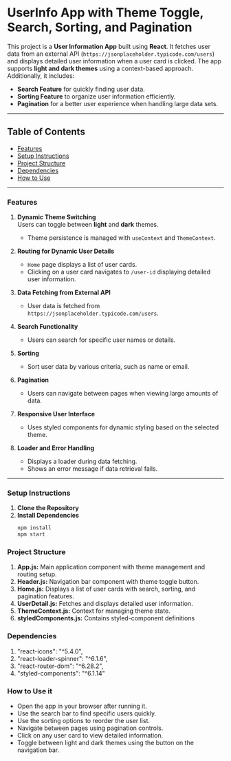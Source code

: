 # UserInfo App with Theme Toggle, Search, Sorting, and Pagination

This project is a **User Information App** built using **React**. It fetches user data from an external API (`https://jsonplaceholder.typicode.com/users`) and displays detailed user information when a user card is clicked. The app supports **light and dark themes** using a context-based approach. Additionally, it includes:  
- **Search Feature** for quickly finding user data.  
- **Sorting Feature** to organize user information efficiently.  
- **Pagination** for a better user experience when handling large data sets.

---

## **Table of Contents**
- [Features](#features)
- [Setup Instructions](#setup-instructions)
- [Project Structure](#project-structure)
- [Dependencies](#dependencies)
- [How to Use](#how-to-use)

---

### **Features**
1. **Dynamic Theme Switching**  
   Users can toggle between **light** and **dark** themes.
   - Theme persistence is managed with `useContext` and `ThemeContext`.

2. **Routing for Dynamic User Details**  
   - `Home` page displays a list of user cards.
   - Clicking on a user card navigates to `/user-id` displaying detailed user information.

3. **Data Fetching from External API**  
   - User data is fetched from `https://jsonplaceholder.typicode.com/users`.

4. **Search Functionality**  
   - Users can search for specific user names or details.

5. **Sorting**  
   - Sort user data by various criteria, such as name or email.

6. **Pagination**  
   - Users can navigate between pages when viewing large amounts of data.

7. **Responsive User Interface**  
   - Uses styled components for dynamic styling based on the selected theme.

8. **Loader and Error Handling**  
   - Displays a loader during data fetching.
   - Shows an error message if data retrieval fails.

---

### **Setup Instructions**

1. **Clone the Repository**  
2. **Install Dependencies**
   ```bash 
   npm install 
   npm start 
   ``` 
### **Project Structure**

1. **App.js:** Main application component with theme management and routing setup.
2. **Header.js:** Navigation bar component with theme toggle button.
3. **Home.js:** Displays a list of user cards with search, sorting, and pagination features.
4. **UserDetail.js:** Fetches and displays detailed user information.
5. **ThemeContext.js:** Context for managing theme state.
6. **styledComponents.js:** Contains styled-component definitions

### **Dependencies** 

1. "react-icons": "^5.4.0",
2. "react-loader-spinner": "^6.1.6",
3. "react-router-dom": "^6.28.2",
4. "styled-components": "^6.1.14"

### **How to Use it** 

- Open the app in your browser after running it.
- Use the search bar to find specific users quickly.
- Use the sorting options to reorder the user list.
- Navigate between pages using pagination controls.
- Click on any user card to view detailed information.
- Toggle between light and dark themes using the button on the navigation bar.
